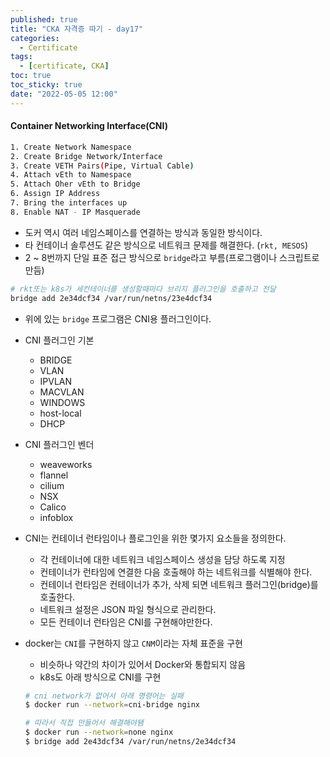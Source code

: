 ```yaml
---
published: true
title: "CKA 자격증 따기 - day17"
categories:
  - Certificate
tags:
  - [certificate, CKA]
toc: true
toc_sticky: true
date: "2022-05-05 12:00"
---
```


#### Container Networking Interface(CNI)

```bash
1. Create Network Namespace
2. Create Bridge Network/Interface
3. Create VETH Pairs(Pipe, Virtual Cable)
4. Attach vEth to Namespace
5. Attach Oher vEth to Bridge
6. Assign IP Address
7. Bring the interfaces up
8. Enable NAT - IP Masquerade
```

* 도커 역시 여러 네임스페이스를 연결하는 방식과 동일한 방식이다.
* 타 컨테이너 솔루션도 같은 방식으로 네트워크 문제를 해결한다. (`rkt, MESOS`)
* 2 ~ 8번까지 단일 표준 접근 방식으로 `bridge`라고 부름(프로그램이나 스크립트로 만듬)

```bash
# rkt또는 k8s가 세컨테이너를 생성할때마다 브리지 플러그인을 호출하고 전달
bridge add 2e34dcf34 /var/run/netns/23e4dcf34
```

* 위에 있는 `bridge` 프로그램은 CNI용 플러그인이다.
* CNI 플러그인 기본
  * BRIDGE
  * VLAN
  * IPVLAN
  * MACVLAN
  * WINDOWS
  * host-local
  * DHCP
* CNI 플러그인 벤더
  * weaveworks
  * flannel
  * cilium
  * NSX
  * Calico
  * infoblox
* CNI는 컨테이너 런타임이나 플로그인을 위한 몇가지 요소들을 정의한다.
  * 각 컨테이너에 대한 네트워크 네임스페이스 생성을 담당 하도록 지정
  * 컨테이너가 런타임에 연결한 다음 호출해야 하는 네트워크를 식별해야 한다.
  * 컨테이너 런타임은 컨테이너가 추가, 삭제 되면 네트워크 플러그인(bridge)를 호출한다.
  * 네트워크 설정은 JSON 파일 형식으로 관리한다.
  * 모든 컨테이너 런타임은 CNI를 구현해야만한다.

* docker는 `CNI`를 구현하지 않고 `CNM`이라는 자체 표준을 구현

  * 비슷하나 약간의 차이가 있어서 Docker와 통합되지 않음
  * k8s도 아래 방식으로 CNI를 구현

  ```bash
  # cni network가 없어서 아래 명령어는 실패
  $ docker run --network=cni-bridge nginx
  
  # 따라서 직접 만들어서 해결해야됌
  $ docker run --network=none nginx
  $ bridge add 2e43dcf34 /var/run/netns/2e34dcf34
  ```

  
